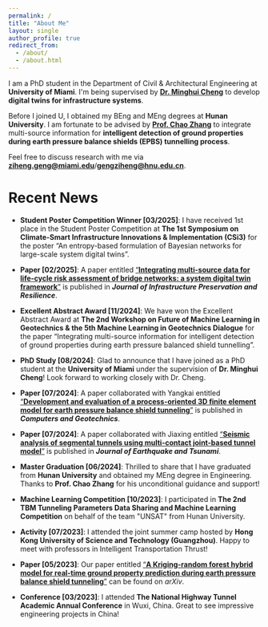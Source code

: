```yaml
---
permalink: /
title: "About Me"
layout: single
author_profile: true
redirect_from: 
  - /about/
  - /about.html
---
```


I am a PhD student in the Department of Civil & Architectural Engineering at **University of Miami**. I'm being supervised by [**Dr. Minghui Cheng**](https://fsminghuic.wixsite.com/minghuicheng) to develop **digital twins for infrastructure systems**.

Before I joined U, I obtained my BEng and MEng degrees at **Hunan University**. I am fortunate to be advised by [**Prof. Chao Zhang**](https://chaozhanghnu.github.io/) to integrate multi-source information for **intelligent detection of ground properties during earth pressure balance shields (EPBS) tunnelling process**.

Feel free to discuss research with me via [**ziheng.geng@miami.edu**](mailto:ziheng.geng@miami.edu)/[**gengziheng@hnu.edu.cn**](mailto:gengziheng@hnu.edu.cn).

# Recent News

- **Student Poster Competition Winner [03/2025]**: I have received 1st place in the Student Poster Competition at **The 1st Symposium on Climate-Smart Infrastructure Innovations & Implementation (CSi3)** for the poster “An entropy-based formulation of Bayesian networks for large-scale system digital twins”.

- **Paper [02/2025]**: A paper entitled [“**Integrating multi-source data for life-cycle risk assessment of bridge networks: a system digital twin framework**”](https://link.springer.com/article/10.1186/s43065-025-00121-7) is published in ***Journal of Infrastructure Preservation and Resilience***.

- **Excellent Abstract Award [11/2024]**: We have won the Excellent Abstract Award at **The 2nd Workshop on Future of Machine Learning in Geotechnics & the 5th Machine Learning in Geotechnics Dialogue** for the paper “Integrating multi-source information for intelligent detection of ground properties during earth pressure balanced shield tunnelling”.

- **PhD Study [08/2024]**: Glad to announce that I have joined as a PhD student at the **University of Miami** under the supervision of **Dr. Minghui Cheng**! Look forward to working closely with Dr. Cheng.

- **Paper [07/2024]**: A paper collaborated with Yangkai entitled [“**Development and evaluation of a process-oriented 3D finite element model for earth pressure balance shield tunneling**”](https://www.sciencedirect.com/science/article/pii/S0266352X24002830) is published in ***Computers and Geotechnics***.

- **Paper [07/2024]**: A paper collaborated with Jiaxing entitled [“**Seismic analysis of segmental tunnels using multi-contact joint-based tunnel model**”](https://www.worldscientific.com/doi/full/10.1142/S1793431124500209) is published in ***Journal of Earthquake and Tsunami***.

- **Master Graduation [06/2024]**: Thrilled to share that I have graduated from **Hunan University** and obtained my MEng degree in Engineering. Thanks to **Prof. Chao Zhang** for his unconditional guidance and support!

- **Machine Learning Competition [10/2023]**: I participated in **The 2nd TBM Tunneling Parameters Data Sharing and Machine Learning Competition** on behalf of the team "UNSAT" from Hunan University.

- **Activity [07/2023]**: I attended the joint summer camp hosted by **Hong Kong University of Science and Technology (Guangzhou)**. Happy to meet with professors in Intelligent Transportation Thrust!

- **Paper [05/2023]**: Our paper entitled [“**A Kriging-random forest hybrid model for real-time ground property prediction during earth pressure balance shield tunneling**”](https://arxiv.org/abs/2305.05128) can be found on *arXiv*.

- **Conference [03/2023]**: I attended **The National Highway Tunnel Academic Annual Conference** in Wuxi, China. Great to see impressive engineering projects in China!


